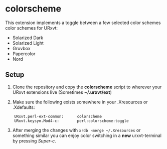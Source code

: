 # colorscheme

This extension implements a toggle between a few selected color schemes color schemes for URxvt:
* Solarized Dark
* Solarized Light
* Gruvbox
* Papercolor
* Nord

## Setup

1. Clone the repository and copy the **colorscheme** script to wherever your URxvt extensions live (Sometimes __~/.urxvt/ext__)

2. Make sure the following exists somewhere in your .Xresources or .Xdefaults:
```
    URxvt.perl-ext-common:      colorscheme
    URxvt.keysym.Mod4-c:        perl:colorscheme:toggle
```
3. After merging the changes with `xrdb -merge ~/.Xresources` or something similar you can enjoy color switching in a **new** urxvt-terminal by pressing _Super-c_.

